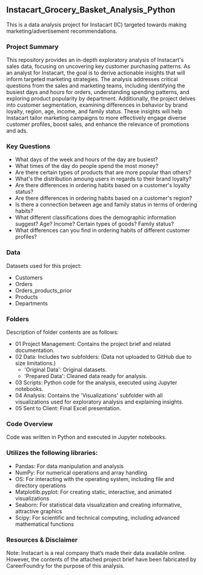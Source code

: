 ## Instacart_Grocery_Basket_Analysis_Python
This is a data analysis project for Instacart (IC) targeted towards making marketing/advertisement recommendations.

### Project Summary
This repository provides an in-depth exploratory analysis of Instacart's sales data, focusing on uncovering key customer purchasing patterns. As an analyst for Instacart, the goal is to derive actionable insights that will inform targeted marketing strategies. The analysis addresses critical questions from the sales and marketing teams, including identifying the busiest days and hours for orders, understanding spending patterns, and exploring product popularity by department. Additionally, the project delves into customer segmentation, examining differences in behavior by brand loyalty, region, age, income, and family status. These insights will help Instacart tailor marketing campaigns to more effectively engage diverse customer profiles, boost sales, and enhance the relevance of promotions and ads.

### Key Questions
- What days of the week and hours of the day are busiest?
- What times of the day do people spend the most money?
- Are there certain types of products that are more popular than others?
- What's the distribution amoung users in regards to their brand loyalty?
- Are there differences in ordering habits based on a customer's loyalty status?
- Are there differences in ordering habits based on a customer's region? 
- Is there a connection between age and family status in terms of ordering habits?
- What different classifications does the demographic information suggest? Age? Income? Certain types of goods? Family status?
- What differences can you find in ordering habits of different customer profiles?

### Data
Datasets used for this project:
- Customers
- Orders
- Orders_products_prior
- Products
- Departments
  
### Folders
Description of folder contents are as follows:
- 01 Project Management: Contains the project brief and related documentation.
- 02 Data: Includes two subfolders: (Data not uploaded to GitHub due to size limitations.)
  - 'Original Data': Original datasets.
  - 'Prepared Data': Cleaned data ready for analysis.
- 03 Scripts: Python code for the analysis, executed using Jupyter notebooks.
- 04 Analysis: Contains the 'Visualizations' subfolder with all visualizations used for exploratory analysis and explaining insights.
- 05 Sent to Client: Final Excel presentation.

### Code Overview
Code was written in Python and executed in Jupyter notebooks.

### Utilizes the following libraries:
- Pandas: For data manipulation and analysis
- NumPy: For numerical operations and array handling
- OS: For interacting with the operating system, including file and directory operations
- Matplotlib.pyplot: For creating static, interactive, and animated visualizations
- Seaborn: For statistical data visualization and creating informative, attractive graphics
- Scipy: For scientific and technical computing, including advanced mathematical functions

### Resources & Disclaimer
Note: Instacart is a real company that’s made their data available online. However, the contents of the attached project brief have been fabricated by CareerFoundry for the purpose of this analysis. 

